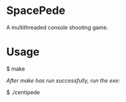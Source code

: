 # SpacePede
 A multithreaded console shooting game.
 
 # Usage
 
 $ make
 
 *After make has run successfully, run the exe:*
 
 $ ./centipede
